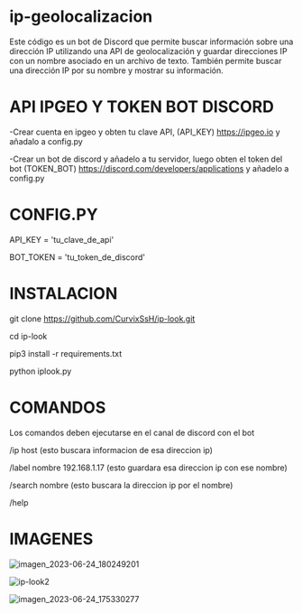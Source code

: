 # ip-geolocalizacion 
Este código es un bot de Discord que permite buscar información sobre una dirección IP utilizando una API de geolocalización y guardar direcciones IP con un nombre asociado en un archivo de texto. También permite buscar una dirección IP por su nombre y mostrar su información.

# API IPGEO Y TOKEN BOT DISCORD

-Crear cuenta en ipgeo y obten tu clave API, (API_KEY) https://ipgeo.io y añadalo a config.py

-Crear un bot de discord y añadelo a tu servidor, luego obten el token del bot 
(TOKEN_BOT) https://discord.com/developers/applications y añadelo a config.py

# CONFIG.PY

API_KEY = 'tu_clave_de_api'

BOT_TOKEN = 'tu_token_de_discord'

# INSTALACION

git clone https://github.com/CurvixSsH/ip-look.git

cd ip-look

pip3 install -r requirements.txt

python iplook.py

# COMANDOS

Los comandos deben ejecutarse en el canal de discord con el bot 

/ip host  (esto buscara informacion de esa direccion ip)

/label nombre 192.168.1.17  (esto guardara esa direccion ip con ese nombre)

/search nombre  (esto buscara la direccion ip por el nombre)

/help

# IMAGENES 

![imagen_2023-06-24_180249201](https://github.com/CurvixSsH/ip-look/assets/127477293/08c6d33c-70a0-40b6-8fe1-844e5257b727)

![ip-look2](https://github.com/CurvixSsH/ip-look/assets/127477293/afdd868d-8976-4186-acef-3e29a8c108c0)

![imagen_2023-06-24_175330277](https://github.com/CurvixSsH/ip-look/assets/127477293/7b87ae9f-f20f-4682-a09d-ca0395936769)



